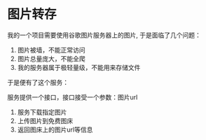 # 图片转存

我的一个项目需要使用谷歌图片服务器上的图片, 于是面临了几个问题：

1. 图片被墙，不能正常访问
2. 图片总量庞大，不能全爬
3. 我的服务器属于极轻量级，不能用来存储文件

于是便有了这个服务：

服务提供一个接口，接口接受一个参数：图片url

1. 服务下载指定图片
2. 上传图片到免费图床
3. 返回图床上的图片url等信息
